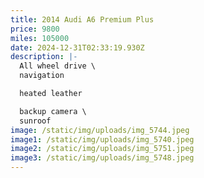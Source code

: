 ```yaml
---
title: 2014 Audi A6 Premium Plus
price: 9800
miles: 105000
date: 2024-12-31T02:33:19.930Z
description: |-
  All wheel drive \
  navigation

  heated leather 

  backup camera \
  sunroof
image: /static/img/uploads/img_5744.jpeg
image1: /static/img/uploads/img_5740.jpeg
image2: /static/img/uploads/img_5751.jpeg
image3: /static/img/uploads/img_5748.jpeg
---
```


